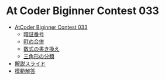 At Coder Biginner Contest 033
=============================

- [AtCoder Biginner Contest 033](http://abc033.contest.atcoder.jp/)
    - [暗証番号](http://abc033.contest.atcoder.jp/tasks/abc033_1)
    - [町の合併](http://abc033.contest.atcoder.jp/tasks/abc033_2)
    - [数式の書き換え](http://abc033.contest.atcoder.jp/tasks/abc033_3)
    - [三角形の分類](http://abc033.contest.atcoder.jp/tasks/abc033_4)
- [解説スライド](http://www.slideshare.net/chokudai/abc033)
- [模範解答](http://abc033.contest.atcoder.jp/submissions/all?user_screen_name=chokudai)
